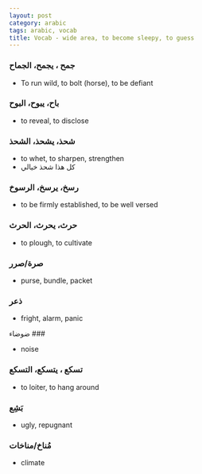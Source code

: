 ```yaml
---
layout: post
category: arabic
tags: arabic, vocab
title: Vocab - wide area, to become sleepy, to guess
---
```


### جمح ، يجمح، الجماح 
- To run wild, to bolt (horse), to be defiant

### باح، يبوح، البوح
- to reveal, to disclose

### شحذ، يشحذ، الشحذ
- to whet, to sharpen, strengthen
- ‏كل هذا شحذ خيالي

### رسخ، يرسخ، الرسوخ
- to be firmly established, to be well versed

### حرث، يحرث، الحرث
- to plough, to cultivate

### صرة/صرر 
- purse, bundle, packet

### ذعر
- fright, alarm, panic

ضوضاء ###
- noise 

### تسكع ، يتسكع، التسكع
- to loiter, to hang around 

### بَشِع
- ugly, repugnant

### مُناخ/مناخات
- climate
